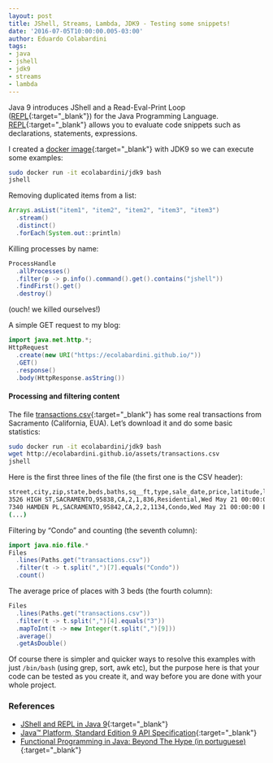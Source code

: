 ```yaml
---
layout: post
title: JShell, Streams, Lambda, JDK9 - Testing some snippets!
date: '2016-07-05T10:00:00.005-03:00'
author: Eduardo Colabardini
tags: 
- java
- jshell
- jdk9
- streams
- lambda
---
```


Java 9 introduces JShell and a Read-Eval-Print Loop ([REPL](https://en.wikipedia.org/wiki/Read%E2%80%93eval%E2%80%93print_loop){:target="_blank"}) for the Java Programming Language. [REPL](https://en.wikipedia.org/wiki/Read%E2%80%93eval%E2%80%93print_loop){:target="_blank"} allows you to evaluate code snippets such as declarations, statements, expressions. 

I created a [docker image](https://github.com/ecolabardini/docker-jshell){:target="_blank"} with JDK9 so we can execute some examples:

~~~ bash
sudo docker run -it ecolabardini/jdk9 bash
jshell
~~~

Removing duplicated items from a list:

~~~ java
Arrays.asList("item1", "item2", "item2", "item3", "item3")
  .stream()
  .distinct()
  .forEach(System.out::println)
~~~

Killing processes by name:

~~~ java
ProcessHandle
  .allProcesses()
  .filter(p -> p.info().command().get().contains("jshell"))
  .findFirst().get()
  .destroy()
~~~

(ouch! we killed ourselves!)

A simple GET request to my blog:

~~~ java
import java.net.http.*;
HttpRequest
  .create(new URI("https://ecolabardini.github.io/"))
  .GET()
  .response()
  .body(HttpResponse.asString())
~~~

#### Processing and filtering content

The file [transactions.csv](http://ecolabardini.github.io/assets/transactions.csv){:target="_blank"} has some real transactions from Sacramento (California, EUA). Let’s download it and do some basic statistics:

~~~ bash
sudo docker run -it ecolabardini/jdk9 bash
wget http://ecolabardini.github.io/assets/transactions.csv
jshell
~~~

Here is the first three lines of the file (the first one is the CSV header):

~~~ bash
street,city,zip,state,beds,baths,sq__ft,type,sale_date,price,latitude,longitude
3526 HIGH ST,SACRAMENTO,95838,CA,2,1,836,Residential,Wed May 21 00:00:00 EDT 2008,59222,38.631913,-121.434879
7340 HAMDEN PL,SACRAMENTO,95842,CA,2,2,1134,Condo,Wed May 21 00:00:00 EDT 2008,110700,38.700051,-121.351278
(...)
~~~

Filtering by “Condo” and counting (the seventh column):

~~~ java
import java.nio.file.*
Files
  .lines(Paths.get("transactions.csv"))
  .filter(t -> t.split(",")[7].equals("Condo"))
  .count()
~~~

The average price of places with 3 beds (the fourth column):

~~~ java
Files
  .lines(Paths.get("transactions.csv"))
  .filter(t -> t.split(",")[4].equals("3"))
  .mapToInt(t -> new Integer(t.split(",")[9]))
  .average()
  .getAsDouble()
~~~

Of course there is simpler and quicker ways to resolve this examples with just ``/bin/bash`` (using grep, sort, awk etc), but the purpose here is that your code can be tested as you create it, and way before you are done with your whole project.

### References

* [JShell and REPL in Java 9](https://blogs.oracle.com/java/jshell-and-repl-in-java-9){:target="_blank"}
* [Java™ Platform, Standard Edition 9 API Specification](http://download.java.net/java/jdk9/docs/api/index.html){:target="_blank"}
* [Functional Programming in Java: Beyond The Hype (in portuguese)](https://www.infoq.com/br/presentations/codigo-funcional-em-java-superando-o-hype){:target="_blank"}
